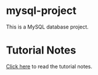 # mysql-project
This is a MySQL database project.

# Tutorial Notes
[Click here](https://www.dyclassroom.com/mysql/mysql-getting-started) to read the tutorial notes.
